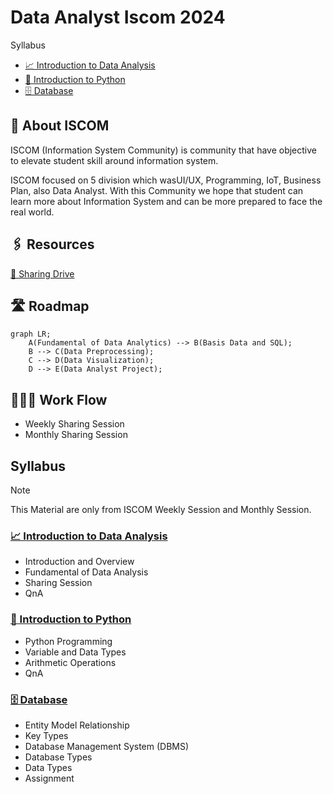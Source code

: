 # Data Analyst Iscom 2024

Syllabus

- [📈 Introduction to Data Analysis](#-introduction-to-data-analysis)
- [🐍 Introduction to Python](#-introduction-to-python)
- [🗄️ Database](#️-database)

## 🚧 About ISCOM

ISCOM (Information System Community) is community that have objective to elevate student skill around information system.

ISCOM focused on 5 division which wasUI/UX, Programming, IoT, Business Plan, also Data Analyst. With this Community we hope that student can learn more about Information System and can be more prepared to face the real world.

## 🖇️ Resources

[📂 Sharing Drive](https://drive.google.com/drive/folders/10BLbAu9xTamxvLkdS0iiDTNsVZDHtoO8)

## 🛣️ Roadmap

```mermaid
graph LR;
    A(Fundamental of Data Analytics) --> B(Basis Data and SQL);
    B --> C(Data Preprocessing);
    C --> D(Data Visualization);
    D --> E(Data Analyst Project);
```

## 🧑🏻‍🦱 Work Flow

- Weekly Sharing Session
- Monthly Sharing Session

## Syllabus

> [!NOTE]
> This Material are only from ISCOM Weekly Session and Monthly Session.

### [📈 Introduction to Data Analysis](/01-intro-data/README.md)

- Introduction and Overview
- Fundamental of Data Analysis
- Sharing Session
- QnA

### [🐍 Introduction to Python](/02-intro-python/README.md)

- Python Programming
- Variable and Data Types
- Arithmetic Operations
- QnA

### [🗄️ Database](/03-database/README.md)

- Entity Model Relationship
- Key Types
- Database Management System (DBMS)
- Database Types
- Data Types
- Assignment

